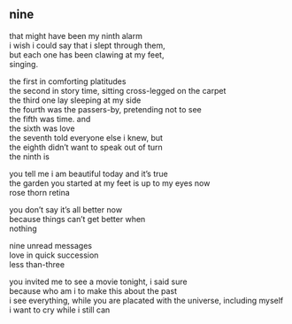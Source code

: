 ## nine

that might have been my ninth alarm  
i wish i could say that i slept through them,  
but each one has been clawing at my feet,  
singing.

the first in comforting platitudes  
the second in story time, sitting cross-legged on the carpet  
the third one lay sleeping at my side  
the fourth was the passers-by, pretending not to see  
the fifth was time. and  
the sixth was love  
the seventh told everyone else i knew, but  
the eighth didn’t want to speak out of turn  
the ninth is

you tell me i am beautiful today and it’s true  
the garden you started at my feet is up to my eyes now  
rose thorn retina

you don’t say it’s all better now  
because things can’t get better when  
nothing

nine unread messages  
love in quick succession  
less than-three

you invited me to see a movie tonight, i said sure  
because who am i to make this about the past  
i see everything, while you are placated with the universe, including myself  
i want to cry while i still can
